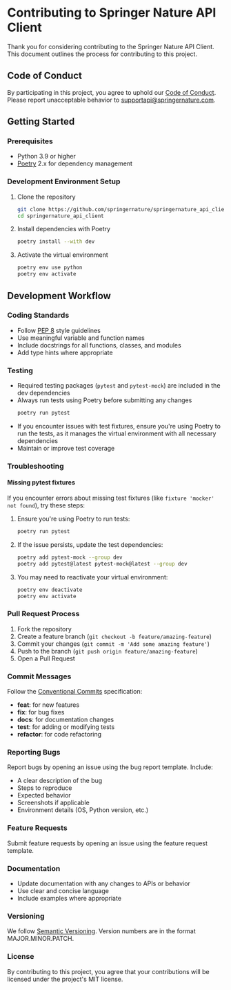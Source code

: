 # Contributing to Springer Nature API Client

Thank you for considering contributing to the Springer Nature API Client. This document outlines the process for contributing to this project.

## Code of Conduct

By participating in this project, you agree to uphold our [Code of Conduct](https://github.com/springernature/springernature_api_client/blob/main/CODE_OF_CONDUCT.md). Please report unacceptable behavior to supportapi@springernature.com.

## Getting Started

### Prerequisites

- Python 3.9 or higher
- [Poetry](https://python-poetry.org/docs/#installation) 2.x for dependency management

### Development Environment Setup

1. Clone the repository
   ```bash
   git clone https://github.com/springernature/springernature_api_client.git
   cd springernature_api_client
   ```
2. Install dependencies with Poetry
   ```bash
   poetry install --with dev
    ```
3. Activate the virtual environment
    ```bash
   poetry env use python
   poetry env activate
    ```
## Development Workflow

### Coding Standards
- Follow [PEP 8](https://peps.python.org/pep-0008/) style guidelines
- Use meaningful variable and function names
- Include docstrings for all functions, classes, and modules
- Add type hints where appropriate

### Testing
- Required testing packages (`pytest` and `pytest-mock`) are included in the dev dependencies
- Always run tests using Poetry before submitting any changes
    ```bash 
    poetry run pytest
    ```
- If you encounter issues with test fixtures, ensure you're using Poetry to run the tests, as it manages the virtual environment with all necessary dependencies
- Maintain or improve test coverage

### Troubleshooting

#### Missing pytest fixtures

If you encounter errors about missing test fixtures (like `fixture 'mocker' not found`), try these steps:

1. Ensure you're using Poetry to run tests:
   ```bash
   poetry run pytest
   ```
2. If the issue persists, update the test dependencies:
   ```bash
   poetry add pytest-mock --group dev
   poetry add pytest@latest pytest-mock@latest --group dev
   ```
3. You may need to reactivate your virtual environment:
   ```bash
   poetry env deactivate
   poetry env activate
   ```
### Pull Request Process
1. Fork the repository
2. Create a feature branch (```git checkout -b feature/amazing-feature```)
3. Commit your changes (```git commit -m 'Add some amazing feature'```)
4. Push to the branch (```git push origin feature/amazing-feature```)
5. Open a Pull Request

### Commit Messages
Follow the [Conventional Commits](https://www.conventionalcommits.org/) specification:
- **feat**: for new features
- **fix**: for bug fixes
- **docs**: for documentation changes
- **test**: for adding or modifying tests
- **refactor**: for code refactoring

### Reporting Bugs
Report bugs by opening an issue using the bug report template. 
Include:
- A clear description of the bug
- Steps to reproduce
- Expected behavior
- Screenshots if applicable
- Environment details (OS, Python version, etc.)

### Feature Requests
Submit feature requests by opening an issue using the feature request template.

### Documentation
- Update documentation with any changes to APIs or behavior
- Use clear and concise language
- Include examples where appropriate

### Versioning
We follow [Semantic Versioning](https://semver.org/). Version numbers are in the format MAJOR.MINOR.PATCH.

### License
By contributing to this project, you agree that your contributions will be licensed under the project's MIT license.
